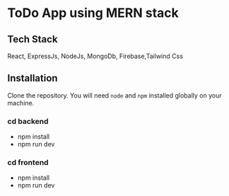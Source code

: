 # ToDo App using MERN stack



## Tech Stack
React, ExpressJs, NodeJs, MongoDb, Firebase,Tailwind Css

## Installation
Clone the repository. You will need `node` and `npm` installed globally on your machine.

### cd backend
- npm install
- npm run dev
### cd frontend 
- npm install 
- npm run dev

